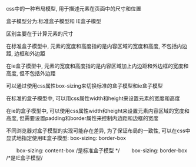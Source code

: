 css中的一种布局模型, 用于描述元素在页面中的尺寸和位置

盒子模型分为:标准盒子模型和 IE盒子模型

区别主要在于计算元素的尺寸

在标准盒子模型中, 元素的宽度和高度指的是内容区域的宽度和高度, 不包括内边距, 边框和外边距

在ie盒子模型中, 元素的宽度和高度指的是内容区域加上内边距和外边框的宽度和高度, 但不包括外边距

可以通过使用css属性box-sizing来切换标准的盒子模型和ie盒子模型

在标准的盒子模型中, 可以用css属性width和height来设置元素的宽度和高度

在ie的盒子模型中, 可以使用css属性width和height来设置元素内容区域的宽度和高度, 但需要设置padding和border属性来控制内边距和边框的宽度

不同浏览器对盒子模型的实现可能存在差异, 为了保证布局的一致性, 可以在css中显式地指定使用IE盒子模型: box-sizing: border-box



  box-sizing: content-box /是标准盒子模型 */
  box-sizing: border-box /*是IE盒子模型/